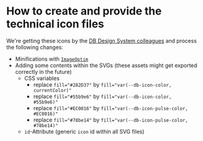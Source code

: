 # How to create and provide the technical icon files

We're getting these icons by the [DB Design System colleagues](https://dbsw.sharepoint.com/:f:/r/teams/CXM.Teams-DDSTeam/Shared%20Documents/DDS%20Team/01--Design-System/04--Foundations/07--Icons/04--Exchange-Icons?csf=1&web=1&e=hzdDGu) and process the following changes:

-   Minifications with [`ImageOptim`](https://imageoptim.com/mac)
-   Adding some contents within the SVGs (these assets might get exported correctly in the future)
    -   CSS variables
        -   replace `fill="#282D37"` by `fill="var(--db-icon-color, currentColor)"`
        -   replace `fill="#55b9e6"` by `fill="var(--db-icon-color, #55b9e6)"`
        -   replace `fill="#EC0016"` by `fill="var(--db-icon-pulse-color, #EC0016)"`
        -   replace `fill="#78be14"` by `fill="var(--db-icon-pulse-color, #78be14)"`
    -   `id`-Attribute (generic `icon` id within all SVG files)
